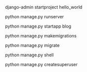 django-admin startproject hello_world

python manage.py runserver


python manage.py startapp blog


python manage.py makemigrations

python manage.py migrate

python manage.py shell



python manage.py createsuperuser
